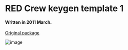 # RED Crew keygen template 1

#### Written in 2011 March.

[Original package](https://defacto2.net/f/ae29a7e)

![image](https://user-images.githubusercontent.com/513842/170847665-dc79d8d8-534b-435a-8a43-dd4ae8ea2d6f.png)
